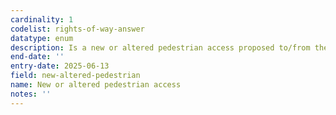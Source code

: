 ```yaml
---
cardinality: 1
codelist: rights-of-way-answer
datatype: enum
description: Is a new or altered pedestrian access proposed to/from the public highway
end-date: ''
entry-date: 2025-06-13
field: new-altered-pedestrian
name: New or altered pedestrian access
notes: ''
---
```

